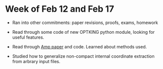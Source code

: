 # Week of Feb 12 and Feb 17

* Ran into other commitments: paper revisions, proofs, exams, homework 

* Read through some code of new OPTKING python module, looking for useful features.

* Read through [Amp paper](https://www.sciencedirect.com/science/article/pii/S0010465516301266)  and code. Learned about methods used.

* Studied how to generalize non-compact internal coordinate extraction from arbrary input files.

